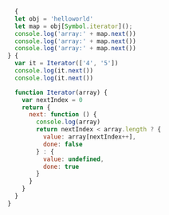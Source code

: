 <!--
 * @Author: your name
 * @Date: 2020-03-11 10:51:58
 * @LastEditTime: 2020-03-11 10:52:15
 * @LastEditors: Please set LastEditors
 * @Description: In User Settings Edit
 * @FilePath: /webNotes/web/es6/iterator.md
 -->
```javaScript 
  {
  let obj = 'helloworld'
  let map = obj[Symbol.iterator]();
  console.log('array:' + map.next())
  console.log('array:' + map.next())
  console.log('array:' + map.next())
} {
  var it = Iterator(['4', '5'])
  console.log(it.next())
  console.log(it.next())

  function Iterator(array) {
    var nextIndex = 0
    return {
      next: function () {
        console.log(array)
        return nextIndex < array.length ? {
          value: array[nextIndex++],
          done: false
        } : {
          value: undefined,
          done: true
        }
      }
    }
  }
}
```